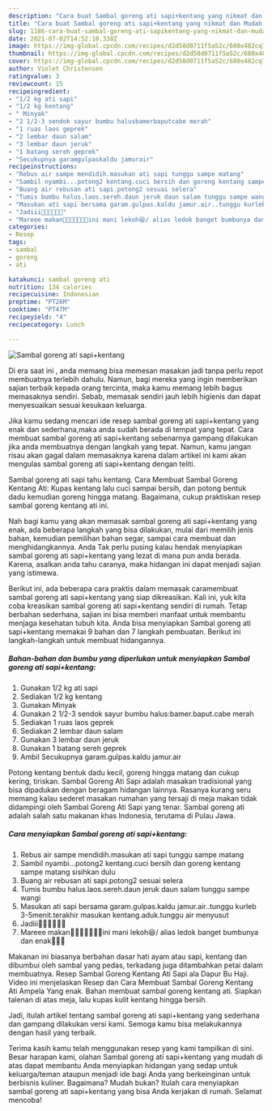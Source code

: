 ```yaml
---
description: "Cara buat Sambal goreng ati sapi+kentang yang nikmat dan Mudah Dibuat"
title: "Cara buat Sambal goreng ati sapi+kentang yang nikmat dan Mudah Dibuat"
slug: 1186-cara-buat-sambal-goreng-ati-sapikentang-yang-nikmat-dan-mudah-dibuat
date: 2021-07-02T14:52:10.338Z
image: https://img-global.cpcdn.com/recipes/d2d58d0711f5a52c/680x482cq70/sambal-goreng-ati-sapikentang-foto-resep-utama.jpg
thumbnail: https://img-global.cpcdn.com/recipes/d2d58d0711f5a52c/680x482cq70/sambal-goreng-ati-sapikentang-foto-resep-utama.jpg
cover: https://img-global.cpcdn.com/recipes/d2d58d0711f5a52c/680x482cq70/sambal-goreng-ati-sapikentang-foto-resep-utama.jpg
author: Violet Christensen
ratingvalue: 3
reviewcount: 15
recipeingredient:
- "1/2 kg ati sapi"
- "1/2 kg kentang"
- " Minyak"
- "2 1/2-3 sendok sayur bumbu halusbamerbaputcabe merah"
- "1 ruas laos geprek"
- "2 lembar daun salam"
- "3 lembar daun jeruk"
- "1 batang sereh geprek"
- "Secukupnya garamgulpaskaldu jamurair"
recipeinstructions:
- "Rebus air sampe mendidih.masukan ati sapi tunggu sampe matang"
- "Sambil nyambi...potong2 kentang.cuci bersih dan goreng kentang sampe matang sisihkan dulu"
- "Buang air rebusan ati sapi.potong2 sesuai selera"
- "Tumis bumbu halus.laos.sereh.daun jeruk daun salam tunggu sampe wangi"
- "Masukan ati sapi bersama garam.gulpas.kaldu jamur.air..tunggu kurleb 3-5menit.terakhir masukan kentang.aduk.tunggu air menyusut"
- "Jadiii🤗🤗🤗🤗🤤🤤"
- "Mareee makan🤗🤗🤗🤤🤤🤤🤤ini mani lekoh😆/ alias ledok banget bumbunya dan enak🤤🤤🤤"
categories:
- Resep
tags:
- sambal
- goreng
- ati

katakunci: sambal goreng ati 
nutrition: 134 calories
recipecuisine: Indonesian
preptime: "PT26M"
cooktime: "PT47M"
recipeyield: "4"
recipecategory: Lunch

---
```



![Sambal goreng ati sapi+kentang](https://img-global.cpcdn.com/recipes/d2d58d0711f5a52c/680x482cq70/sambal-goreng-ati-sapikentang-foto-resep-utama.jpg)

Di era  saat ini , anda memang bisa memesan masakan jadi tanpa perlu repot membuatnya terlebih dahulu. Namun, bagi mereka yang ingin memberikan sajian terbaik kepada orang tercinta, maka kamu memang lebih bagus memasaknya sendiri. Sebab, memasak sendiri jauh lebih higienis dan dapat menyesuaikan sesuai kesukaan keluarga.

Jika kamu sedang mencari ide resep sambal goreng ati sapi+kentang yang enak dan sederhana,maka anda sudah berada di tempat yang tepat. Cara membuat sambal goreng ati sapi+kentang  sebenarnya gampang dilakukan jika anda membuatnya dengan langkah yang tepat. Namun, kamu jangan risau akan gagal dalam memasaknya 
karena dalam artikel ini kami akan mengulas sambal goreng ati sapi+kentang dengan teliti.  

Sambal goreng ati sapi tahu kentang. Cara Membuat Sambal Goreng Kentang Ati: Kupas kentang lalu cuci sampai bersih, dan potong bentuk dadu kemudian goreng hingga matang. Bagaimana, cukup praktiskan resep sambal goreng kentang ati ini.

Nah bagi kamu yang akan memasak sambal goreng ati sapi+kentang yang enak, ada beberapa langkah yang bisa dilakukan, mulai dari memilih jenis bahan, kemudian pemilihan bahan segar, sampai cara membuat dan menghidangkannya. Anda Tak perlu pusing kalau hendak menyiapkan sambal goreng ati sapi+kentang yang lezat di mana pun anda berada. Karena, asalkan anda  tahu caranya, maka hidangan ini dapat menjadi sajian yang istimewa.

Berikut ini, ada beberapa cara praktis  dalam memasak caramembuat sambal goreng ati sapi+kentang yang siap dikreasikan. Kali ini, yuk kita coba kreasikan sambal goreng ati sapi+kentang sendiri di rumah. Tetap berbahan sederhana, sajian ini bisa memberi manfaat untuk membantu menjaga kesehatan tubuh kita. Anda bisa menyiapkan Sambal goreng ati sapi+kentang memakai 9 bahan dan 7 langkah pembuatan. Berikut ini langkah-langkah untuk membuat hidangannya.

<!--inarticleads1-->

##### Bahan-bahan dan bumbu yang diperlukan untuk menyiapkan Sambal goreng ati sapi+kentang:

1. Gunakan 1/2 kg ati sapi
1. Sediakan 1/2 kg kentang
1. Gunakan  Minyak
1. Gunakan 2 1/2-3 sendok sayur bumbu halus:bamer.baput.cabe merah
1. Sediakan 1 ruas laos geprek
1. Sediakan 2 lembar daun salam
1. Gunakan 3 lembar daun jeruk
1. Gunakan 1 batang sereh geprek
1. Ambil Secukupnya garam.gulpas.kaldu jamur.air


Potong kentang bentuk dadu kecil, goreng hingga matang dan cukup kering, tiriskan. Sambal Goreng Ati Sapi adalah masakan tradisional yang bisa dipadukan dengan beragam hidangan lainnya. Rasanya kurang seru memang kalau sederet masakan rumahan yang tersaji di meja makan tidak didampingi oleh Sambal Goreng Ati Sapi yang tenar. Sambal goreng ati adalah salah satu makanan khas Indonesia, terutama di Pulau Jawa. 

<!--inarticleads2-->

##### Cara menyiapkan Sambal goreng ati sapi+kentang:

1. Rebus air sampe mendidih.masukan ati sapi tunggu sampe matang
1. Sambil nyambi...potong2 kentang.cuci bersih dan goreng kentang sampe matang sisihkan dulu
1. Buang air rebusan ati sapi.potong2 sesuai selera
1. Tumis bumbu halus.laos.sereh.daun jeruk daun salam tunggu sampe wangi
1. Masukan ati sapi bersama garam.gulpas.kaldu jamur.air..tunggu kurleb 3-5menit.terakhir masukan kentang.aduk.tunggu air menyusut
1. Jadiii🤗🤗🤗🤗🤤🤤
1. Mareee makan🤗🤗🤗🤤🤤🤤🤤ini mani lekoh😆/ alias ledok banget bumbunya dan enak🤤🤤🤤


Makanan ini biasanya berbahan dasar hati ayam atau sapi, kentang dan dibumbui oleh sambal yang pedas, terkadang juga ditambahkan petai dalam membuatnya. Resep Sambal Goreng Kentang Ati Sapi ala Dapur Bu Haji. Video ini menjelaskan Resep dan Cara Membuat Sambal Goreng Kentang Ati Ampela Yang enak. Bahan membuat sambal goreng kentang ati. Siapkan talenan di atas meja, lalu kupas kulit kentang hingga bersih. 

Jadi, itulah artikel tentang  sambal goreng ati sapi+kentang  yang sederhana dan gampang dilakukan versi kami. Semoga kamu bisa melakukannya dengan hasil yang terbaik. 

Terima kasih kamu telah menggunakan resep yang kami tampilkan di sini. Besar harapan kami, olahan  Sambal goreng ati sapi+kentang yang mudah di atas dapat membantu Anda menyiapkan hidangan yang sedap untuk keluarga/teman ataupun menjadi ide bagi Anda yang berkeinginan untuk berbisnis kuliner. Bagaimana? Mudah bukan? Itulah cara menyiapkan sambal goreng ati sapi+kentang yang bisa Anda kerjakan di rumah. Selamat mencoba!

